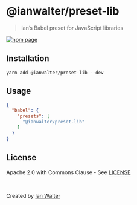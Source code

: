 # @ianwalter/preset-lib
> Ian’s Babel preset for JavaScript libraries

[![npm page][npmImage]][npmUrl]

## Installation

```console
yarn add @ianwalter/preset-lib --dev
```

## Usage

```json
{
  "babel": {
    "presets": [
      "@ianwalter/preset-lib"
    ]
  }
}
```

## License

Apache 2.0 with Commons Clause - See [LICENSE][licenseUrl]

&nbsp;

Created by [Ian Walter](https://iankwalter.com)

[npmImage]: https://img.shields.io/npm/v/@ianwalter/preset-lib.svg
[npmUrl]: https://www.npmjs.com/package/@ianwalter/preset-lib
[licenseUrl]: https://github.com/ianwalter/preset-lib/blob/master/LICENSE


